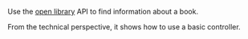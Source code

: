 Use the [open library](https://openlibrary.org) API to find information about a book. 

From the technical perspective, it shows how to use a basic controller.
